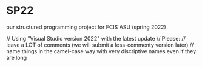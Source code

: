 # SP22
our structured programming project for FCIS ASU (spring 2022)


// Using "Visual Studio version 2022" with the latest update
// Please:
//	leave a LOT of comments (we will submit a less-commenty version later)
//	name things in the camel-case way with very discriptive names even if they are long

